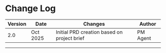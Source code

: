 # Change Log

| Version | Date | Changes | Author |
|---------|------|---------|--------|
| 2.0 | Oct 2025 | Initial PRD creation based on project brief | PM Agent |

---
